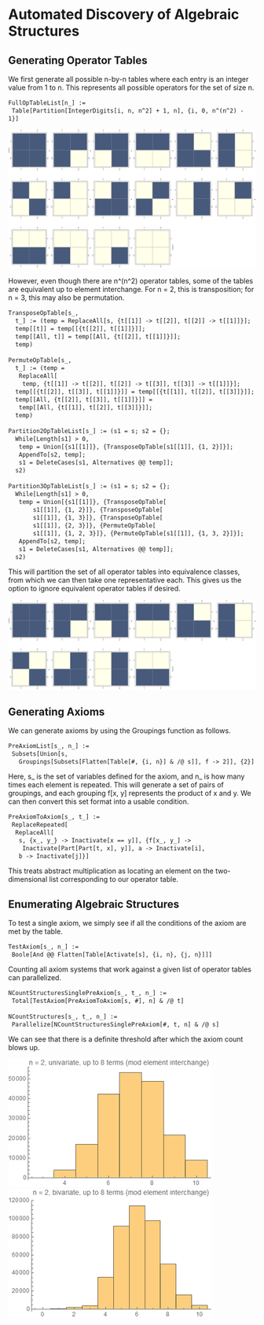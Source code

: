 # Automated Discovery of Algebraic Structures

## Generating Operator Tables

We first generate all possible n-by-n tables where each entry is an integer value from 1 to n. This represents all possible operators for the set of size n.

```
FullOpTableList[n_] := 
 Table[Partition[IntegerDigits[i, n, n^2] + 1, n], {i, 0, n^(n^2) - 1}]
```

![2OpTablesAll](output/2OpTablesAll.png)

However, even though there are n^(n^2) operator tables, some of the tables are equivalent up to element interchange. For n = 2, this is transposition; for n = 3, this may also be permutation.

```
TransposeOpTable[s_, 
  t_] := (temp = ReplaceAll[s, {t[[1]] -> t[[2]], t[[2]] -> t[[1]]}];
  temp[[t]] = temp[[{t[[2]], t[[1]]}]];
  temp[[All, t]] = temp[[All, {t[[2]], t[[1]]}]];
  temp)

PermuteOpTable[s_, 
  t_] := (temp = 
   ReplaceAll[
    temp, {t[[1]] -> t[[2]], t[[2]] -> t[[3]], t[[3]] -> t[[1]]}];
  temp[[{t[[2]], t[[3]], t[[1]]}]] = temp[[{t[[1]], t[[2]], t[[3]]}]];
  temp[[All, {t[[2]], t[[3]], t[[1]]}]] = 
   temp[[All, {t[[1]], t[[2]], t[[3]]}]];
  temp)

Partition2OpTableList[s_] := (s1 = s; s2 = {};
  While[Length[s1] > 0, 
   temp = Union[{s1[[1]]}, {TransposeOpTable[s1[[1]], {1, 2}]}];
   AppendTo[s2, temp];
   s1 = DeleteCases[s1, Alternatives @@ temp]];
  s2)

Partition3OpTableList[s_] := (s1 = s; s2 = {};
  While[Length[s1] > 0, 
   temp = Union[{s1[[1]]}, {TransposeOpTable[
       s1[[1]], {1, 2}]}, {TransposeOpTable[
       s1[[1]], {1, 3}]}, {TransposeOpTable[
       s1[[1]], {2, 3}]}, {PermuteOpTable[
       s1[[1]], {1, 2, 3}]}, {PermuteOpTable[s1[[1]], {1, 3, 2}]}];
   AppendTo[s2, temp];
   s1 = DeleteCases[s1, Alternatives @@ temp]];
  s2)
```

This will partition the set of all operator tables into equivalence classes, from which we can then take one representative each. This gives us the option to ignore equivalent operator tables if desired.

![2OpTablesMod](output/2OpTablesMod.png)

## Generating Axioms

We can generate axioms by using the Groupings function as follows.

```
PreAxiomList[s_, n_] := 
 Subsets[Union[s, 
   Groupings[Subsets[Flatten[Table[#, {i, n}] & /@ s]], f -> 2]], {2}]
```

Here, s_ is the set of variables defined for the axiom, and n_ is how many times each element is repeated. This will generate a set of pairs of groupings, and each grouping f[x, y] represents the product of x and y. We can then convert this set format into a usable condition.

```
PreAxiomToAxiom[s_, t_] := 
 ReplaceRepeated[
  ReplaceAll[
   s, {x_, y_} -> Inactivate[x == y]], {f[x_, y_] -> 
    Inactivate[Part[Part[t, x], y]], a -> Inactivate[i], 
   b -> Inactivate[j]}]
```

This treats abstract multiplication as locating an element on the two-dimensional list corresponding to our operator table.

## Enumerating Algebraic Structures

To test a single axiom, we simply see if all the conditions of the axiom are met by the table.

```
TestAxiom[s_, n_] := 
 Boole[And @@ Flatten[Table[Activate[s], {i, n}, {j, n}]]]
```

Counting all axiom systems that work against a given list of operator tables can parallelized.

```
NCountStructuresSinglePreAxiom[s_, t_, n_] := 
 Total[TestAxiom[PreAxiomToAxiom[s, #], n] & /@ t]

NCountStructures[s_, t_, n_] := 
 Parallelize[NCountStructuresSinglePreAxiom[#, t, n] & /@ s]
```

We can see that there is a definite threshold after which the axiom count blows up.

![Histogram2Op1Var8LengthMod](output/Histogram2Op1Var8LengthMod.png)
![Histogram2Op2Var8LengthMod](output/Histogram2Op2Var8LengthMod.png)